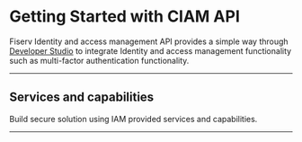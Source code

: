 # Getting Started with CIAM API

Fiserv Identity and access management API  provides a simple way through [Developer Studio](?path=docs/getting-started-dev-portal.md) to integrate Identity and access management functionality such as multi-factor authentication functionality. 


---

## Services and capabilities

Build secure solution using IAM provided services and capabilities.

<!-- type: row -->

<!-- type: card
title: Multi factor Authentication
description: CIAM MFA API provides capabilities for enabling MFA actions in authentication flows. API supports email, SMS, TOTP authenticator application, and native application method types for use in an MFA flow. Multiple MFA methods can be associated with a user. 
link: ?path=docs/getting-started-mfa.md
-->

<!-- type: card
title: Provisioning API
description: Provisioning API is a set of APIs which simplifies all the directory operations like managing domains, service accounts, users. It also provides the operations which allows the administration for users and service accounts. 
link: ?path=docs/ciam-provisioning/getting-started-provisioning-api.md
-->

<!-- type: row-end -->

---


